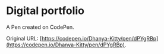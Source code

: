 # Digital portfolio 

A Pen created on CodePen.

Original URL: [https://codepen.io/Dhanya-Kitty/pen/dPYgRBp](https://codepen.io/Dhanya-Kitty/pen/dPYgRBp).

